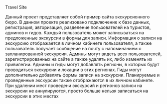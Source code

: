 Travel Site

Данный проект представляет собой пример сайта экскурсионного бюро. В данном проекте реализовано подключение к базе данных, 
регистрация, авторизация, разделение пользователей на туристов, админов и гидов. Каждый пользователь может записываться на предложенные
экскурсии в формы для записи. Информация о записи на экскурсию отображается  в личном кабинете пользователя, а также пользователь получает 
сообщение на почту с напоминанием о запланированной экскурсии.
Админы могут видеть всех пользователей, зарегистрированных на сайте а также удалять их, либо изменять их привилегии.
Админы и гиды могут добавлять регионы, в которых будут проводиться экскурсии и локации в этих регионах.
Гиды могут дополнительно добавлять формы записи на экскурсии. Планируемые и проведенные экскурсии также отображаются в их личном кабинете.
При удалении мест проведени экскурсий и регионов записи на экскурсии не аннулируются, просто больше нельзя записаться на экскурсии в этих местах
